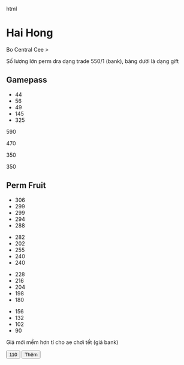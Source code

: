 html
<!DOCTYPE html>
<html>
<head>
<title>Page Title</title>
</head>
<body>

<h1>Hai Hong</h1>
<p>Bo Central Cee &gt;</p>
<p>Số lượng lớn perm dra dạng trade 550/1 (bank), bảng dưới là dạng gift</p>

<h2>Gamepass</h2>
<ul>
  <li>44</li>
  <li>56</li>
  <li>49</li>
  <li>145</li>
  <li>325</li>
</ul>
<p>590</p>
<p>470</p>
<p>350</p>
<p>350</p>

<h2>Perm Fruit</h2>
<ul>
  <li>306</li>
  <li>299</li>
  <li>299</li>
  <li>294</li>
  <li>288</li>
</ul>
<ul>
  <li>282</li>
  <li>202</li>
  <li>255</li>
  <li>240</li>
  <li>240</li>
</ul>
<ul>
  <li>228</li>
  <li>216</li>
  <li>204</li>
  <li>198</li>
  <li>180</li>
</ul>
<ul>
  <li>156</li>
  <li>132</li>
  <li>102</li>
  <li>90</li>
</ul>

<p>Giá mới mềm hơn tí cho ae chơi tết (giá bank)</p>
<button>110</button>
<button>Thêm</button>

</body>
</html>

